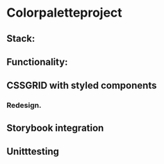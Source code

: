 # Colorpaletteproject



## Stack:





## Functionality:




## CSSGRID with styled components 

### Redesign.


               
## Storybook integration



## Unitttesting

    
      
 
     
